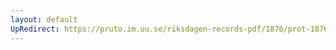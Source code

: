 ```yaml
---
layout: default
UpRedirect: https://pruto.im.uu.se/riksdagen-records-pdf/1876/prot-1876--ak--039/prot-1876--ak--039_044.pdf
---
```

